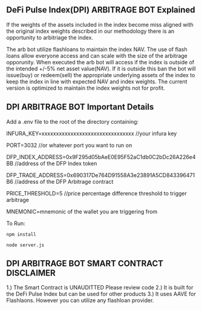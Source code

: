 ## DeFi Pulse Index(DPI) ARBITRAGE BOT Explained
If the weights of the assets included in the index become miss aligned with the original index weights described in our methodology there is an opportunity to arbitriage the index. 

The arb bot utilize flashloans to maintain the index NAV. The use of flash loans allow everyone access and can scale with the size of the arbitrage opporunity.  When executed the arb bot will access if the index is outside of the intended +/-5% net asset value(NAV). If it is outside this ban the bot will issue(buy) or redeem(sell) the appropriate underlying assets of the index to keep the index in line with expected NAV and index weights. The current version is optimized to maintain the index weights not for profit. 



## DPI ARBITRAGE BOT Important Details

Add a .env file to the root of the directory containing:


INFURA_KEY=xxxxxxxxxxxxxxxxxxxxxxxxxxxxxxxx  //your infura key

PORT=3032  //or whatever port you want to run on

DFP_INDEX_ADDRESS=0x9F295d05bAeE0E95F52aC1db0C2bDc26A226e4BB  //address of the DFP Index token

DFP_TRADE_ADDRESS=0x690317De764D91558A3e23891A5CD843396471B6  //address of the DFP Arbitrage contract

PRICE_THRESHOLD=5  //price percentage difference threshold to trigger arbitrage

MNEMONIC=mnemonic of the wallet you are triggering from


To Run:


`npm install`

`node server.js`

## DPI ARBITRAGE BOT SMART CONTRACT DISCLAIMER
1.) The Smart Contract is UNAUDITTED Please review code
2.) It is built for the DeFi Pulse Index but can be used for other products
3.) It uses AAVE for Flashlaons. However you can utilize any flashloan provider. 

